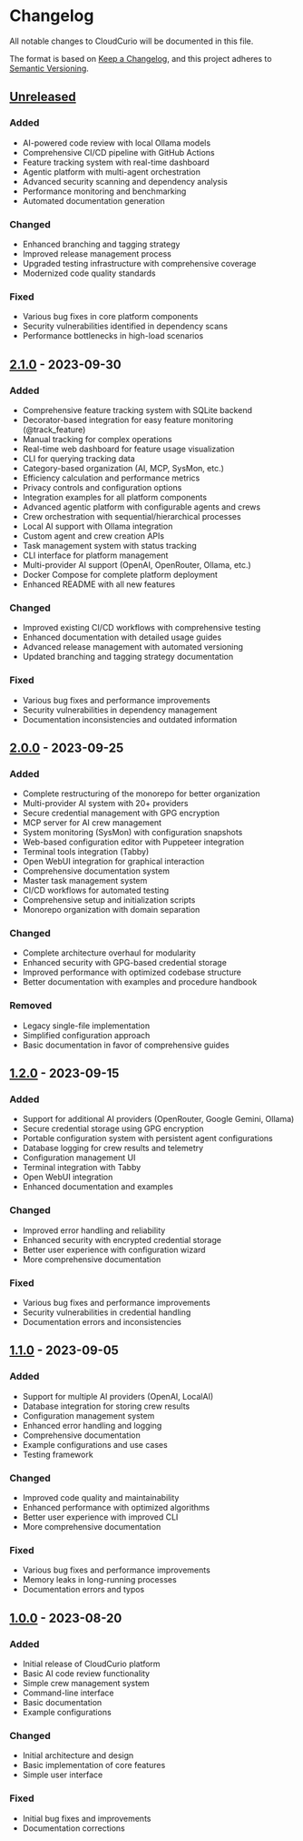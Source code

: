 # Changelog

All notable changes to CloudCurio will be documented in this file.

The format is based on [Keep a Changelog](https://keepachangelog.com/en/1.0.0/),
and this project adheres to [Semantic Versioning](https://semver.org/spec/v2.0.0.html).

## [Unreleased]

### Added
- AI-powered code review with local Ollama models
- Comprehensive CI/CD pipeline with GitHub Actions
- Feature tracking system with real-time dashboard
- Agentic platform with multi-agent orchestration
- Advanced security scanning and dependency analysis
- Performance monitoring and benchmarking
- Automated documentation generation

### Changed
- Enhanced branching and tagging strategy
- Improved release management process
- Upgraded testing infrastructure with comprehensive coverage
- Modernized code quality standards

### Fixed
- Various bug fixes in core platform components
- Security vulnerabilities identified in dependency scans
- Performance bottlenecks in high-load scenarios

## [2.1.0] - 2023-09-30

### Added
- Comprehensive feature tracking system with SQLite backend
- Decorator-based integration for easy feature monitoring (@track_feature)
- Manual tracking for complex operations
- Real-time web dashboard for feature usage visualization
- CLI for querying tracking data
- Category-based organization (AI, MCP, SysMon, etc.)
- Efficiency calculation and performance metrics
- Privacy controls and configuration options
- Integration examples for all platform components
- Advanced agentic platform with configurable agents and crews
- Crew orchestration with sequential/hierarchical processes
- Local AI support with Ollama integration
- Custom agent and crew creation APIs
- Task management system with status tracking
- CLI interface for platform management
- Multi-provider AI support (OpenAI, OpenRouter, Ollama, etc.)
- Docker Compose for complete platform deployment
- Enhanced README with all new features

### Changed
- Improved existing CI/CD workflows with comprehensive testing
- Enhanced documentation with detailed usage guides
- Advanced release management with automated versioning
- Updated branching and tagging strategy documentation

### Fixed
- Various bug fixes and performance improvements
- Security vulnerabilities in dependency management
- Documentation inconsistencies and outdated information

## [2.0.0] - 2023-09-25

### Added
- Complete restructuring of the monorepo for better organization
- Multi-provider AI system with 20+ providers
- Secure credential management with GPG encryption
- MCP server for AI crew management
- System monitoring (SysMon) with configuration snapshots
- Web-based configuration editor with Puppeteer integration
- Terminal tools integration (Tabby)
- Open WebUI integration for graphical interaction
- Comprehensive documentation system
- Master task management system
- CI/CD workflows for automated testing
- Comprehensive setup and initialization scripts
- Monorepo organization with domain separation

### Changed
- Complete architecture overhaul for modularity
- Enhanced security with GPG-based credential storage
- Improved performance with optimized codebase structure
- Better documentation with examples and procedure handbook

### Removed
- Legacy single-file implementation
- Simplified configuration approach
- Basic documentation in favor of comprehensive guides

## [1.2.0] - 2023-09-15

### Added
- Support for additional AI providers (OpenRouter, Google Gemini, Ollama)
- Secure credential storage using GPG encryption
- Portable configuration system with persistent agent configurations
- Database logging for crew results and telemetry
- Configuration management UI
- Terminal integration with Tabby
- Open WebUI integration
- Enhanced documentation and examples

### Changed
- Improved error handling and reliability
- Enhanced security with encrypted credential storage
- Better user experience with configuration wizard
- More comprehensive documentation

### Fixed
- Various bug fixes and performance improvements
- Security vulnerabilities in credential handling
- Documentation errors and inconsistencies

## [1.1.0] - 2023-09-05

### Added
- Support for multiple AI providers (OpenAI, LocalAI)
- Database integration for storing crew results
- Configuration management system
- Enhanced error handling and logging
- Comprehensive documentation
- Example configurations and use cases
- Testing framework

### Changed
- Improved code quality and maintainability
- Enhanced performance with optimized algorithms
- Better user experience with improved CLI
- More comprehensive documentation

### Fixed
- Various bug fixes and performance improvements
- Memory leaks in long-running processes
- Documentation errors and typos

## [1.0.0] - 2023-08-20

### Added
- Initial release of CloudCurio platform
- Basic AI code review functionality
- Simple crew management system
- Command-line interface
- Basic documentation
- Example configurations

### Changed
- Initial architecture and design
- Basic implementation of core features
- Simple user interface

### Fixed
- Initial bug fixes and improvements
- Documentation corrections

[Unreleased]: https://github.com/cbwinslow/cloudcurio-monorepo/compare/v2.1.0...HEAD
[2.1.0]: https://github.com/cbwinslow/cloudcurio-monorepo/compare/v2.0.0...v2.1.0
[2.0.0]: https://github.com/cbwinslow/cloudcurio-monorepo/compare/v1.2.0...v2.0.0
[1.2.0]: https://github.com/cbwinslow/cloudcurio-monorepo/compare/v1.1.0...v1.2.0
[1.1.0]: https://github.com/cbwinslow/cloudcurio-monorepo/compare/v1.0.0...v1.1.0
[1.0.0]: https://github.com/cbwinslow/cloudcurio-monorepo/releases/tag/v1.0.0